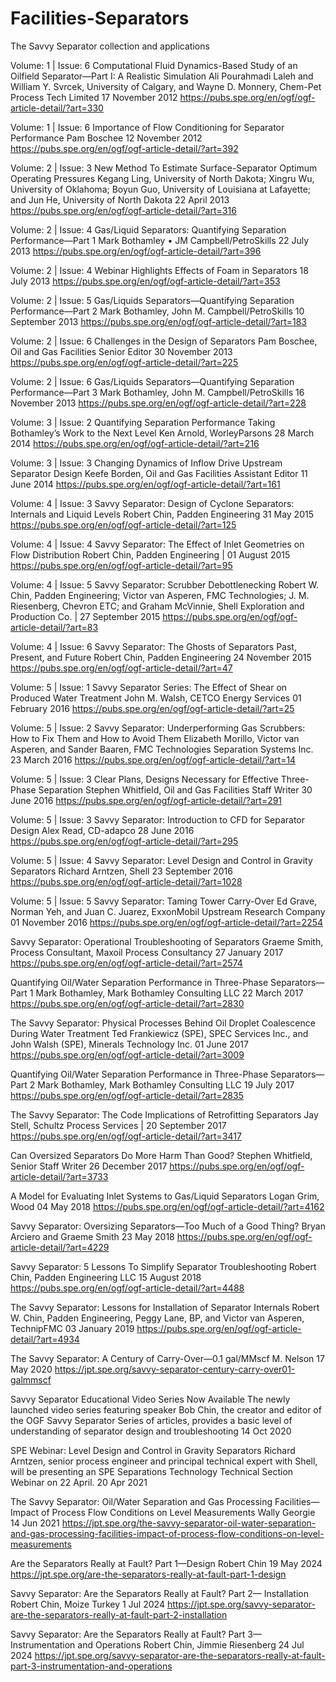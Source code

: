 # Facilities-Separators
The Savvy Separator collection and applications

Volume: 1 | Issue: 6
Computational Fluid Dynamics-Based Study of an Oilfield Separator—Part I: A Realistic Simulation
Ali Pourahmadi Laleh and William Y. Svrcek, University of Calgary, and Wayne D. Monnery, Chem-Pet Process Tech Limited
17 November 2012
https://pubs.spe.org/en/ogf/ogf-article-detail/?art=330

Volume: 1 | Issue: 6
Importance of Flow Conditioning for Separator Performance
Pam Boschee
12 November 2012
https://pubs.spe.org/en/ogf/ogf-article-detail/?art=392

Volume: 2 | Issue: 3
New Method To Estimate Surface-Separator Optimum Operating Pressures
Kegang Ling, University of North Dakota; Xingru Wu, University of Oklahoma; Boyun Guo, University of Louisiana at Lafayette; and Jun He, University of North Dakota
22 April 2013
https://pubs.spe.org/en/ogf/ogf-article-detail/?art=316

Volume: 2 | Issue: 4
Gas/Liquid Separators: Quantifying Separation Performance—Part 1
Mark Bothamley • JM Campbell/PetroSkills
22 July 2013
https://pubs.spe.org/en/ogf/ogf-article-detail/?art=396

Volume: 2 | Issue: 4
Webinar Highlights Effects of Foam in Separators
18 July 2013
https://pubs.spe.org/en/ogf/ogf-article-detail/?art=353

Volume: 2 | Issue: 5
Gas/Liquids Separators—Quantifying Separation Performance—Part 2
Mark Bothamley, John M. Campbell/PetroSkills
10 September 2013
https://pubs.spe.org/en/ogf/ogf-article-detail/?art=183

Volume: 2 | Issue: 6
Challenges in the Design of Separators
Pam Boschee, Oil and Gas Facilities Senior Editor
30 November 2013
https://pubs.spe.org/en/ogf/ogf-article-detail/?art=225

Volume: 2 | Issue: 6
Gas/Liquids Separators—Quantifying Separation Performance—Part 3
Mark Bothamley, John M. Campbell/PetroSkills
16 November 2013
https://pubs.spe.org/en/ogf/ogf-article-detail/?art=228

Volume: 3 | Issue: 2
Quantifying Separation Performance Taking Bothamley’s Work to the Next Level
Ken Arnold, WorleyParsons 
28 March 2014
https://pubs.spe.org/en/ogf/ogf-article-detail/?art=216

Volume: 3 | Issue: 3
Changing Dynamics of Inflow Drive Upstream Separator Design
Keefe Borden, Oil and Gas Facilities Assistant Editor
11 June 2014
https://pubs.spe.org/en/ogf/ogf-article-detail/?art=161

Volume: 4 | Issue: 3
Savvy Separator: Design of Cyclone Separators: Internals and Liquid Levels
Robert Chin, Padden Engineering
31 May 2015
https://pubs.spe.org/en/ogf/ogf-article-detail/?art=125


Volume: 4 | Issue: 4
Savvy Separator: The Effect of Inlet Geometries on Flow Distribution
Robert Chin, Padden Engineering | 01 August 2015
https://pubs.spe.org/en/ogf/ogf-article-detail/?art=95


Volume: 4 | Issue: 5
Savvy Separator: Scrubber Debottlenecking
Robert W. Chin, Padden Engineering; Victor van Asperen, FMC Technologies; J. M. Riesenberg,
Chevron ETC; and Graham McVinnie, Shell Exploration and Production Co. |
27 September 2015
https://pubs.spe.org/en/ogf/ogf-article-detail/?art=83

Volume: 4 | Issue: 6
Savvy Separator: The Ghosts of Separators Past, Present, and Future
Robert Chin, Padden Engineering
24 November 2015
https://pubs.spe.org/en/ogf/ogf-article-detail/?art=47

Volume: 5 | Issue: 1
Savvy Separator Series: The Effect of Shear on Produced Water Treatment
John M. Walsh, CETCO Energy Services
01 February 2016
https://pubs.spe.org/en/ogf/ogf-article-detail/?art=25

Volume: 5 | Issue: 2
Savvy Separator: Underperforming Gas Scrubbers: How to Fix Them and How to Avoid
Them
Elizabeth Morillo, Victor van Asperen, and Sander Baaren, FMC Technologies Separation Systems Inc. 
23 March 2016
https://pubs.spe.org/en/ogf/ogf-article-detail/?art=14

Volume: 5 | Issue: 3
Clear Plans, Designs Necessary for Effective Three-Phase Separation
Stephen Whitfield, Oil and Gas Facilities Staff Writer
30 June 2016
https://pubs.spe.org/en/ogf/ogf-article-detail/?art=291

Volume: 5 | Issue: 3
Savvy Separator: Introduction to CFD for Separator Design
Alex Read, CD-adapco
28 June 2016
https://pubs.spe.org/en/ogf/ogf-article-detail/?art=295

Volume: 5 | Issue: 4
Savvy Separator: Level Design and Control in Gravity Separators
Richard Arntzen, Shell 
23 September 2016
https://pubs.spe.org/en/ogf/ogf-article-detail/?art=1028

Volume: 5 | Issue: 5
Savvy Separator: Taming Tower Carry-Over
Ed Grave, Norman Yeh, and Juan C. Juarez, ExxonMobil Upstream Research Company 
01 November 2016
https://pubs.spe.org/en/ogf/ogf-article-detail/?art=2254

Savvy Separator: Operational Troubleshooting of Separators
Graeme Smith, Process Consultant, Maxoil Process Consultancy
27 January 2017
https://pubs.spe.org/en/ogf/ogf-article-detail/?art=2574

Quantifying Oil/Water Separation Performance in Three-Phase Separators—Part 1
Mark Bothamley, Mark Bothamley Consulting LLC
22 March 2017
https://pubs.spe.org/en/ogf/ogf-article-detail/?art=2830

The Savvy Separator: Physical Processes Behind Oil Droplet Coalescence During Water Treatment
Ted Frankiewicz (SPE), SPEC Services Inc., and John Walsh (SPE), Minerals Technology Inc. 
01 June 2017
https://pubs.spe.org/en/ogf/ogf-article-detail/?art=3009

Quantifying Oil/Water Separation Performance in Three-Phase Separators—Part 2
Mark Bothamley, Mark Bothamley Consulting LLC
19 July 2017
https://pubs.spe.org/en/ogf/ogf-article-detail/?art=2835

The Savvy Separator: The Code Implications of Retrofitting Separators
Jay Stell, Schultz Process Services | 20 September 2017
https://pubs.spe.org/en/ogf/ogf-article-detail/?art=3417

Can Oversized Separators Do More Harm Than Good?
Stephen Whitfield, Senior Staff Writer 
26 December 2017
https://pubs.spe.org/en/ogf/ogf-article-detail/?art=3733

A Model for Evaluating Inlet Systems to Gas/Liquid Separators
Logan Grim, Wood
04 May 2018
https://pubs.spe.org/en/ogf/ogf-article-detail/?art=4162

Savvy Separator: Oversizing Separators—Too Much of a Good Thing?
Bryan Arciero and Graeme Smith
23 May 2018
https://pubs.spe.org/en/ogf/ogf-article-detail/?art=4229

Savvy Separator: 5 Lessons To Simplify Separator Troubleshooting
Robert Chin, Padden Engineering LLC 
15 August 2018
https://pubs.spe.org/en/ogf/ogf-article-detail/?art=4488

The Savvy Separator: Lessons for Installation of Separator Internals
Robert W. Chin, Padden Engineering, Peggy Lane, BP, and Victor van Asperen, TechnipFMC 
03 January 2019
https://pubs.spe.org/en/ogf/ogf-article-detail/?art=4934

The Savvy Separator: A Century of Carry-Over—0.1 gal/MMscf
M. Nelson
17 May 2020
https://jpt.spe.org/savvy-separator-century-carry-over01-galmmscf

Savvy Separator Educational Video Series Now Available
The newly launched video series featuring speaker Bob Chin, the creator and editor of the OGF Savvy Separator Series of articles, provides a basic level of understanding of separator design and troubleshooting
14 Oct 2020 

SPE Webinar: Level Design and Control in Gravity Separators
Richard Arntzen, senior process engineer and principal technical expert with Shell, will be presenting an SPE Separations Technology Technical Section Webinar on 22 April.
20 Apr 2021

The Savvy Separator: Oil/Water Separation and Gas Processing Facilities—Impact of Process Flow Conditions on Level Measurements
Wally Georgie
14 Jun 2021
https://jpt.spe.org/the-savvy-separator-oil-water-separation-and-gas-processing-facilities-impact-of-process-flow-conditions-on-level-measurements

Are the Separators Really at Fault? Part 1—Design
Robert Chin
19 May 2024
https://jpt.spe.org/are-the-separators-really-at-fault-part-1-design

Savvy Separator: Are the Separators Really at Fault? Part 2— Installation
Robert Chin, Moize Turkey
1 Jul 2024
https://jpt.spe.org/savvy-separator-are-the-separators-really-at-fault-part-2-installation

Savvy Separator: Are the Separators Really at Fault? Part 3—Instrumentation and Operations
Robert Chin, Jimmie Riesenberg
24 Jul 2024
https://jpt.spe.org/savvy-separator-are-the-separators-really-at-fault-part-3-instrumentation-and-operations



